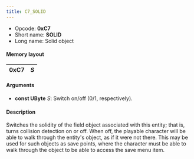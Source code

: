 ```yaml
---
title: C7_SOLID
---
```


- Opcode: **0xC7**
- Short name: **SOLID**
- Long name: Solid object

#### Memory layout

| 0xC7 | *S* |
|------|-----|

#### Arguments

- **const UByte** *S*: Switch on/off (0/1, respectively).

#### Description

Switches the solidity of the field object associated with this entity; that is, turns collision detection on or off. When off, the playable character will be able to walk through the entity's object, as if it were not there. This may be used for such objects as save points, where the character must be able to walk through the object to be able to access the save menu item.
